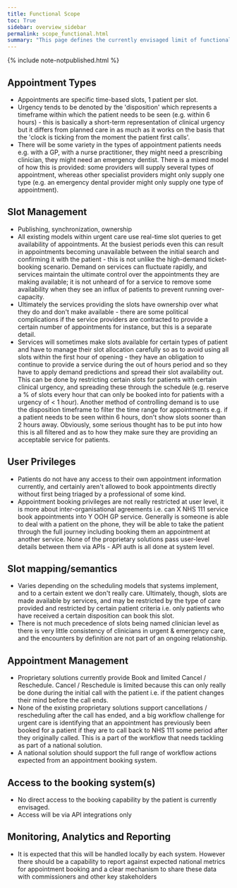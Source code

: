 ```yaml
---
title: Functional Scope
toc: True
sidebar: overview_sidebar
permalink: scope_functional.html
summary: "This page defines the currently envisaged limit of functional scope for the direct booking standards"
---
```

{% include note-notpublished.html %}

## Appointment Types 
* Appointments are specific time-based slots, 1 patient per slot. 
* Urgency tends to be denoted by the 'disposition' which represents a timeframe within which the patient needs to be seen (e.g. within 6 hours) - this is basically a short-term representation of clinical urgency but it differs from planned care in as much as it works on the basis that the 'clock is ticking from the moment the patient first calls'. 
* There will be some variety in the types of appointment patients needs e.g. with a GP, with a nurse practitioner, they might need a prescribing clinician, they might need an emergency dentist. There is a mixed model of how this is provided: some providers will supply several types of appointment, whereas other specialist providers might only supply one type (e.g. an emergency dental provider might only supply one type of appointment). 

## Slot Management 
* Publishing, synchronization, ownership 
* All existing models within urgent care use real-time slot queries to get availability of appointments. At the busiest periods even this can result in appointments becoming unavailable between the initial search and confirming it with the patient - this is not unlike the high-demand ticket-booking scenario. Demand on services can fluctuate rapidly, and services maintain the ultimate control over the appointments they are making available; it is not unheard of for a service to remove some availability when they see an influx of patients to prevent running over-capacity.  
* Ultimately the services providing the slots have ownership over what they do and don't make available - there are some political complications if the service providers are contracted to provide a certain number of appointments for instance, but this is a separate detail. 
* Services will sometimes make slots available for certain types of patient and have to manage their slot allocation carefully so as to avoid using all slots within the first hour of opening - they have an obligation to continue to provide a service during the out of hours period and so they have to apply demand predictions and spread their slot availability out. This can be done by restricting certain slots for patients with certain clinical urgency, and spreading these through the schedule (e.g. reserve a % of slots every hour that can only be booked into for patients with a urgency of < 1 hour). Another method of controlling demand is to use the disposition timeframe to filter the time range for appointments e.g. if a patient needs to be seen within 6 hours, don't show slots sooner than 2 hours away. Obviously, some serious thought has to be put into how this is all filtered and as to how they make sure they are providing an acceptable service for patients. 

## User Privileges 
* Patients do not have any access to their own appointment information currently, and certainly aren't allowed to book appointments directly without first being triaged by a professional of some kind. 
* Appointment booking privileges are not really restricted at user level, it is more about inter-organisational agreements i.e. can X NHS 111 service book appointments into Y OOH GP service. Generally is someone is able to deal with a patient on the phone, they will be able to take the patient through the full journey including booking them an appointment at another service. None of the proprietary solutions pass user-level details between them via APIs - API auth is all done at system level. 

## Slot mapping/semantics 
* Varies depending on the scheduling models that systems implement, and to a certain extent we don't really care. Ultimately, though, slots are made available by services, and may be restricted by the type of care provided and restricted by certain patient criteria i.e. only patients who have received a certain disposition can book this slot. 
* There is not much precedence of slots being named clinician level as there is very little consistency of clinicians in urgent & emergency care, and the encounters by definition are not part of an ongoing relationship.  

## Appointment Management 
* Proprietary solutions currently provide Book and limited Cancel / Reschedule. Cancel / Reschedule is limited because this can only really be done during the initial call with the patient i.e. if the patient changes their mind before the call ends. 
* None of the existing proprietary solutions support cancellations / rescheduling after the call has ended, and a big workflow challenge for urgent care is identifying that an appointment has previously been booked for a patient if they are to call back to NHS 111 some period after they originally called. This is a part of the workflow that needs tackling as part of a national solution. 
* A national solution should support the full range of workflow actions expected from an appointment booking system. 

## Access to the booking system(s) 
* No direct access to the booking capability by the patient is currently envisaged.  
* Access will be via API integrations only 

## Monitoring, Analytics and Reporting 
* It is expected that this will be handled locally by each system. However there should be a capability to report against expected national metrics for appointment booking and a clear mechanism to share these data with commissioners and other key stakeholders 
